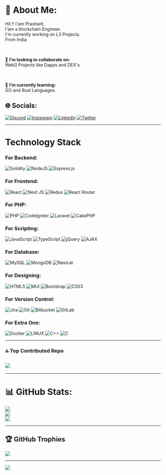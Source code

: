 # 💫 About Me:

Hii !! I'am Prashant.<br>I'am a blockchain Engineer.<br>I'm currently working on L3 Projects.<br>From India

<br><br>👯 **I’m looking to collaborate on:** <br>Web3 Projects like Dapps and DEX's.

<br><br>🌱 **I’m currently learning:** <br>GO and Rust Languages.

## 🌐 Socials:

[![Discord](https://img.shields.io/badge/Discord-%237289DA.svg?logo=discord&logoColor=white)](https://discord.com/invite/itsprashant) [![Instagram](https://img.shields.io/badge/Instagram-%23E4405F.svg?logo=Instagram&logoColor=white)](https://www.instagram.com/its_prashant008/)
[![LinkedIn](https://img.shields.io/badge/LinkedIn-%230077B5.svg?logo=linkedin&logoColor=white)](www.linkedin.com/in/prashantyadav008) [![Twitter](https://img.shields.io/badge/Twitter-%231DA1F2.svg?logo=Twitter&logoColor=white)](https://twitter.com/Its_prashant008)

---

# Technology Stack

### For Backend:

![Solidity](https://img.shields.io/badge/Solidity-%23363636.svg?style=for-the-badge&logo=solidity&logoColor=white)
![NodeJS](https://img.shields.io/badge/node.js-6DA55F?style=for-the-badge&logo=node.js&logoColor=white)
![Express.js](https://img.shields.io/badge/express.js-%23404d59.svg?style=for-the-badge&logo=express&logoColor=%2361DAFB)

### For Frontend:

![React](https://img.shields.io/badge/react-%2320232a.svg?style=for-the-badge&logo=react&logoColor=%2361DAFB)
![Next JS](https://img.shields.io/badge/Next-black?style=for-the-badge&logo=next.js&logoColor=white)
![Redux](https://img.shields.io/badge/redux-%23593d88.svg?style=for-the-badge&logo=redux&logoColor=white)
![React Router](https://img.shields.io/badge/React_Router-CA4245?style=for-the-badge&logo=react-router&logoColor=white)

### For PHP:

![PHP](https://img.shields.io/badge/php-%23777BB4.svg?style=for-the-badge&logo=php&logoColor=white)
![CodeIgniter](https://img.shields.io/badge/-CodeIgniter-EF4223?style=for-the-badge&logo=codeigniter&logoColor=white)
![Laravel](https://img.shields.io/badge/-Laravel-FF2D20?style=for-the-badge&logo=laravel&logoColor=white)
![CakePHP](https://img.shields.io/badge/-CakePHP-D33C43?style=for-the-badge&logo=cakephp&logoColor=white)

### For Scripting:

![JavaScript](https://img.shields.io/badge/javascript-%23323330.svg?style=for-the-badge&logo=javascript&logoColor=%23F7DF1E)
![TypeScript](https://img.shields.io/badge/typescript-%23007ACC.svg?style=for-the-badge&logo=typescript&logoColor=white)
![jQuery](https://img.shields.io/badge/-jQuery-0769AD?style=for-the-badge&logo=jquery&logoColor=white)
![AJAX](https://img.shields.io/badge/-AJAX-0769AD?style=for-the-badge&logo=ajax&logoColor=white)

### For Database:

![MySQL](https://img.shields.io/badge/mysql-%2300f.svg?style=for-the-badge&logo=mysql&logoColor=white)
![MongoDB](https://img.shields.io/badge/MongoDB-%234ea94b.svg?style=for-the-badge&logo=mongodb&logoColor=white)
![Navicat](https://img.shields.io/badge/-Navicat-00A5FF?style=for-the-badge&logo=navicat&logoColor=white)

### For Designing:

![HTML5](https://img.shields.io/badge/html5-%23E34F26.svg?style=for-the-badge&logo=html5&logoColor=white)
![MUI](https://img.shields.io/badge/MUI-%230081CB.svg?style=for-the-badge&logo=material-ui&logoColor=white)
![Bootstrap](https://img.shields.io/badge/bootstrap-%23563D7C.svg?style=for-the-badge&logo=bootstrap&logoColor=white)
![CSS3](https://img.shields.io/badge/css3-%231572B6.svg?style=for-the-badge&logo=css3&logoColor=white)

### For Version Control:

![Jira](https://img.shields.io/badge/jira-%230A0FFF.svg?style=for-the-badge&logo=jira&logoColor=white)
![Git](https://img.shields.io/badge/-Git-F05032?style=for-the-badge&logo=git&logoColor=white)
![Bitbucket](https://img.shields.io/badge/-Bitbucket-0052CC?style=for-the-badge&logo=bitbucket&logoColor=white)
![GitLab](https://img.shields.io/badge/-GitLab-FCA121?style=for-the-badge&logo=gitlab&logoColor=white)

### For Extra One:

![Docker](https://img.shields.io/badge/docker-%230db7ed.svg?style=for-the-badge&logo=docker&logoColor=white)
![LINUX](https://img.shields.io/badge/Linux-FCC624?style=for-the-badge&logo=linux&logoColor=black)
![C++](https://img.shields.io/badge/-C++-00599C?style=for-the-badge&logo=c%2B%2B&logoColor=white)
![C](https://img.shields.io/badge/-C-00599C?style=for-the-badge&logo=c&logoColor=white)

---

### 🔝 Top Contributed Repo

## ![](https://github-contributor-stats.vercel.app/api?username=prashantyadav008&limit=5&theme=tokyonight&combine_all_yearly_contributions=true)

---

# 📊 GitHub Stats:

![](https://github-readme-stats.vercel.app/api?username=prashantyadav008&theme=dark&hide_border=true&include_all_commits=true&count_private=true)<br/>
![](https://github-readme-streak-stats.herokuapp.com/?user=prashantyadav008&theme=dark&hide_border=true)<br/>
![](https://github-readme-stats.vercel.app/api/top-langs/?username=prashantyadav008&theme=dark&hide_border=true&include_all_commits=true&count_private=true&layout=compact)

---

## 🏆 GitHub Trophies

![](https://github-profile-trophy.vercel.app/?username=prashantyadav008&theme=radical&no-frame=false&no-bg=false&margin-w=4)

---

[![](https://visitcount.itsvg.in/api?id=prashantyadav008&icon=0&color=0)](https://visitcount.itsvg.in)
